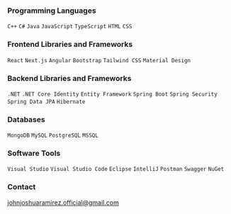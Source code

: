 ### Programming Languages
`C++` `C#` `Java` `JavaScript` `TypeScript` `HTML` `CSS`

### Frontend Libraries and Frameworks
`React` `Next.js` `Angular` `Bootstrap` `Tailwind CSS` `Material Design`

### Backend Libraries and Frameworks
`.NET`  `.NET Core Identity` `Entity Framework` `Spring Boot` `Spring Security` `Spring Data JPA` `Hibernate`

### Databases
`MongoDB` `MySQL` `PostgreSQL` `MSSQL`

### Software Tools
`Visual Studio` `Visual Studio Code` `Eclipse` `IntelliJ` `Postman` `Swagger` `NuGet`

### Contact
[johnjoshuaramirez.official@gmail.com](mailto:johnjoshuaramirez.official@gmail.com)
